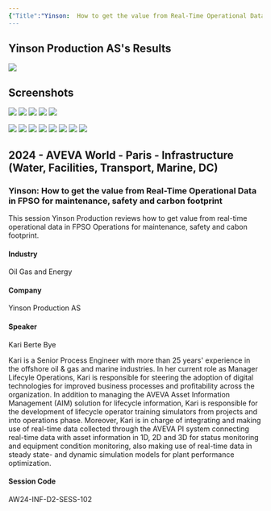 ```yaml
---
{"Title":"Yinson:  How to get the value from Real-Time Operational Data in FPSO for maintenance, safety and carbon footprint","Year":2024,"Industry":"Oil Gas and Energy","URL":"https://www.aveva.com/en/perspectives/presentations/2024/yinson---how-to-get-the-value-from-real-time-operational-data-in-fpso-for-maintenance--safety-and-carbon-footprint/","PDF":"https://cdn.mediavalet.com/eunl/content/ZMBa44MouE6DWrJL2HbwmA/HqpJvIa7CEWPb49RcLQVhw/Original/Yinson%3A%20%20How%20to%20get%20the%20value%20from%20Real-Time%20Operational%20Data%20in%20FPSO%20for%20maintenance%2C%20safety%20and%20carbon%20footprint.pdf","Company":"Yinson Production AS","Keywords":["CBM","Maintenance","Energy","Sustainability","FPSO"],"dg-publish":true,"permalink":"/aveva/customer-stories/2024/2024-yinson-how-to-get-the-value-from-real-time-operational-data-in-fpso-for-maintenance-safety-and-carbon-footprint/","dgPassFrontmatter":true}
---
```


## Yinson Production AS's Results
![](https://i.imgur.com/l03Guev.png)

## Screenshots
![](https://i.imgur.com/NSuKBYh.png)
![](https://i.imgur.com/dA62xI1.png)
![](https://i.imgur.com/tw9PSAB.png)
![](https://i.imgur.com/kqdNQ8E.png)
![](https://i.imgur.com/smgvKkU.png)

![](https://i.imgur.com/yCUtO88.png)
![](https://i.imgur.com/w1b9C4T.png)
![](https://i.imgur.com/6lGG1mU.png)
![](https://i.imgur.com/EgaVgAO.jpeg)
![](https://i.imgur.com/5u87ODM.png)
![](https://i.imgur.com/XdIFQDR.png)
![](https://i.imgur.com/BkTwjUg.png)
![](https://i.imgur.com/CT013E9.png)

## 2024 - AVEVA World - Paris - Infrastructure (Water, Facilities, Transport, Marine, DC)

### Yinson: How to get the value from Real-Time Operational Data in FPSO for maintenance, safety and carbon footprint

This session Yinson Production reviews how to get value from real-time operational data in FPSO Operations for maintenance, safety and cabon footprint.

#### Industry

Oil Gas and Energy

#### Company

Yinson Production AS

#### Speaker

Kari Berte Bye

Kari is a Senior Process Engineer with more than 25 years' experience in the offshore oil & gas and marine industries. In her current role as Manager Lifecyle Operations, Kari is responsible for steering the adoption of digital technologies for improved business processes and profitability across the organization. In addition to managing the AVEVA Asset Information Management (AIM) solution for lifecycle information, Kari is responsible for the development of lifecycle operator training simulators from projects and into operations phase. Moreover, Kari is in charge of integrating and making use of real-time data collected through the AVEVA PI system connecting real-time data with asset information in 1D, 2D and 3D for status monitoring and equipment condition monitoring, also making use of real-time data in steady state- and dynamic simulation models for plant performance optimization.

#### Session Code

AW24-INF-D2-SESS-102